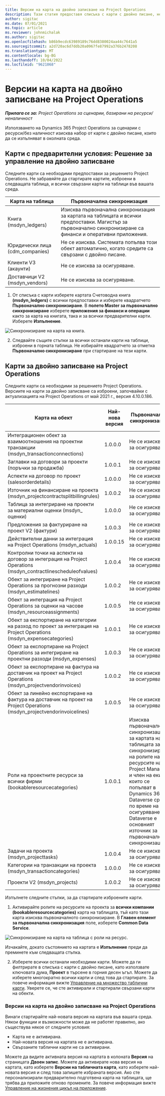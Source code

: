 ```yaml
---
title: Версии на карта на двойно записване на Project Operations
description: Тази статия предоставя списъка с карти с двойно писане, необходими за Dynamics 365 Project Operations.
author: sigitac
ms.date: 07/01/2021
ms.topic: article
ms.reviewer: johnmichalak
ms.author: sigitac
ms.openlocfilehash: b86b9ecdc63989189c76dd8380024aa44c7641a5
ms.sourcegitcommit: a2d720ac6d7ddb20a0967fe87992a376b2478208
ms.translationtype: MT
ms.contentlocale: bg-BG
ms.lasthandoff: 10/04/2022
ms.locfileid: "9621068"
---
```

# <a name="project-operations-dual-write-map-versions"></a>Версии на карта на двойно записване на Project Operations

_**Прилага се за:** Project Operations за сценарии, базирани на ресурси/неналичност_

Използването на Dynamics 365 Project Operations за сценарии с ресурси/без наличност изисква набор от карти с двойно писане, които да се изпълняват в околната среда. 

## <a name="prerequisite-maps-dual-write-orchestration-solution"></a>Карти с предварителни условия: Решение за управление на двойно записване

Следните карти са необходими предпоставки за решението Project Operations. Не забравяйте да стартирате картите, изброени в следващата таблица, и всички свързани карти на таблици във вашата среда.

| Карта на таблица | Първоначална синхронизация |
| --- | --- |
| Книга (msdyn_ledgers) | Изисква първоначална синхронизация за картата на таблицата и всички предпоставки. Магистър за първоначално синхронизиране са финанси и оперативни приложения. |
| Юридически лица (cdm_companies) | Не се изисква. Системата попълва този обект автоматично, когато средите са свързани с двойно писане. |
| Клиенти V3 (акаунти) | Не се изисква за осигуряване. |
| Доставчици V2 (msdyn_vendors) | Не се изисква за осигуряване. |

1. От списъка с карти изберете картата Счетоводна книга **(msdyn\_ledgers)** с всички предпоставки и изберете квадратчето **Първоначално синхронизиране**. В **полето Master за първоначално синхронизиране** изберете **приложения за финанси и операции** както за карта на книгата, така и за всички предварителни карти. Изберете **Изпълнение**.

![Синхронизиране на карта на книга.](media/DW6.png)

2. Следвайте същите стъпки за всички останали карти на таблици, изброени в горната таблица. Не избирайте квадратчето за отметка **Първоначално синхронизиране** при стартиране на тези карти.

## <a name="project-operations-dual-write-maps"></a>Карти за двойно записване на Project Operations

Следните карти са необходими за решението Project Operations. Версиите на карти за двойно записване са изброени, започвайки с актуализацията на Project Operations от май 2021 г., версия 4.10.0.186.

| Карта на обект | Най-нова версия | Първоначална синхронизация | Необходима Dynamics 365 Finance версия |
| --- | --- | --- | --- |
| Интеграционен обект за взаимоотношения на проектни транзакции (msdyn\_transactionconnections) | 1.0.0.0 | Не се изисква за осигуряване. ||
| Заглавки на договори за проекти (поръчки за продажба) | 1.0.0.1 | Не се изисква за осигуряване. ||
| Аспекти на договор по проект (salesorderdetails) | 1.0.0.0 | Не се изисква за осигуряване. ||
| Източник на финансиране на проекта (msdyn_projectcontractsplitbillingrules) | 1.0.0.2 | Не се изисква за осигуряване. ||
| Таблица за интегриране на проекти за материални оценки (msdyn\_ оценки) | 1.0.0.0 | Не се изисква за осигуряване. ||
| Предложения за фактуриране на проект V2 (фактури) | 1.0.0.3 | Не се изисква за осигуряване. ||
| Действителни данни за интеграция на Project Operations (msdyn_actuals) | 1.0.0.15 | Не се изисква за осигуряване. |10.0.29 или по-късна|
| Контролни точки на аспекти на договор за интеграция на Project Operations (msdyn_contractlinescheduleofvalues) | 1.0.0.4 | Не се изисква за осигуряване. ||
| Обект за интегриране на Project Operations за прогнозни разходи (msdyn_estimatelines) | 1.0.0.2 | Не се изисква за осигуряване. ||
| Обект за интеграция на Project Operations за оценки на часове (msdyn_resourceassignments) | 1.0.0.5 | Не се изисква за осигуряване. ||
| Обект за експортиране на категории на разход по проект за интеграция на Project Operations (msdyn_expensecategories) | 1.0.0.1 | Не се изисква за осигуряване. ||
| Обект за експортиране на Project Operations за интегриране на проектни разходи (msdyn_expenses) | 1.0.0.3 | Не се изисква за осигуряване. ||
| Обект за експортиране на фактура на доставчик на проект на Project Operations (msdyn_projectvendorinvoices) | 1.0.0.2 | Не се изисква за осигуряване. |10.0.29 или по-късна|
| Обект за линейно експортиране на фактура на доставчик на проект на Project Operations (msdyn_projectvendorinvoicelines) | 1.0.0.5 | Не се изисква за осигуряване. | 10.0.29 или по-късна |
| Роли на проектните ресурси за всички фирми (bookableresourcecategories) | 1.0.0.1 | Изисква първоначална синхронизация за картата на таблицата за синхронизиране на ролите на ресурсите на Project Manager и член на екипа, които се попълват в Dynamics 365 Dataverse среда по време на осигуряването. Dataverse е основният източник за първоначална синхронизация. ||
| Задачи на проекта (msdyn_projecttasks) | 1.0.0.4 | Не се изисква за осигуряване. ||
| Категории на транзакции на проекта (msdyn_transactioncategories) | 1.0.0.0 | Не се изисква за осигуряване. ||
| Проекти V2 (msdyn_projects) | 1.0.0.2 | Не се изисква за осигуряване. ||

Изпълнете следните стъпки, за да стартирате изброените карти.

1. Активирайте ролите на ресурсите на проекта за **всички компании (bookableresourcecategories)** карта на таблицата, тъй като тази карта изисква първоначалното синхронизиране. В **Главен елемент за първоначална синхронизация** поле, изберете **Common Data Service**. 

 ![Синхронизиране на карта на таблица с роли на ресурс.](media/6ResourceInitialSync.jpg)

 Изчакайте, докато състоянието на картата е **Изпълнение** преди да преминете към следващата стъпка.

2. Изберете всички останали необходими карти. Можете да ги филтрирате в списъка с карти с двойно писане, като използвате ключовата дума, **Проект** в търсене в горния десен ъгъл. Можете да изберете многократно всички карти и след това да стартирате. За повече информация вижте [Управление на множество таблични карти](/dynamics365/fin-ops-core/dev-itpro/data-entities/dual-write/multiple-entity-maps). Уверете се, че сте активирали и стартирали свързани карти на обекти.

### <a name="project-operations-dual-write-map-versions"></a>Версии на карта на двойно записване на Project Operations

Винаги стартирайте най-новата версия на картата във вашата среда. Някои функции и възможности може да не работят правилно, ако съществува някое от следните условия:

- Карта не е активирана.
- Най-новата версия на картата не е активирана. 
- Свързаните таблични карти не са активирани.

Можете да видите активната версия на картата в колоната **Версия** на страницата **Двоен запис**. Можете да активирате нова версия на картата, като изберете **Версии на табличната карта**, като изберете най-новата версия и след това запишете избраната версия. Ако сте персонализирали предварително подготвена карта на таблицата, ще трябва да приложите отново промените. За повече информация вижте [Управление на жизнения цикъл на приложение](/dynamics365/fin-ops-core/dev-itpro/data-entities/dual-write/app-lifecycle-management).
